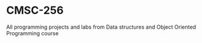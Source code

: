 # CMSC-256
All programming projects and labs from Data structures and Object Oriented Programming course 
